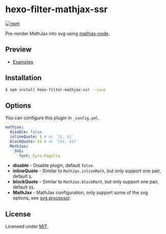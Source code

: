 # hexo-filter-mathjax-ssr

[![npm](https://img.shields.io/npm/v/hexo-filter-mathjax-ssr.svg)](https://www.npmjs.com/package/hexo-filter-mathjax-ssr)

Pre-render MathJax into svg using [mathjax-node].

## Preview

- [Examples](https://blog.oniuo.com/post/math-jax-ssr-example)

## Installation

``` bash
$ npm install hexo-filter-mathjax-ssr --save
```

## Options

You can configure this plugin in `_config.yml`.

``` yaml
mathjax:
  disable: false
  inlineQuote: $ # or `[$, $]`
  blockQuote: $$ # or `[$$, $$]`
  MathJax:
    SVG:
      font: Gyre-Pagella
```

- **disable** - Disable plugin, default `false`.
- **inlineQuote** - Similar to `MathJax.inlineMath`, but only support one pair, default `$`.
- **blockQuote** - Similar to `MathJax.blockMath`, but only support one pair, default `$$`.
- **MathJax** - MathJax configuration, only support some of the svg options, see [svg processor][svg-processor].

## License

Licensed under [MIT](LICENSE).

[mathjax-node]: https://github.com/mathjax/MathJax-node
[svg-processor]: http://docs.mathjax.org/en/latest/options/output-processors/SVG.html#the-svg-output-processor
